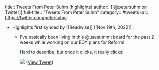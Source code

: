 title:: Tweets From Peter Suhm (highlights)
author:: [[@petersuhm on Twitter]]
full-title:: "Tweets From Peter Suhm"
category:: #tweets
url:: https://twitter.com/petersuhm

- Highlights first synced by [[Readwise]] [[Nov 19th, 2022]]
	- I've basically been living in this @usesummit board for the past 2 weeks while working on our EOY plans for Reform!
	  
	  Hard to describe, but once it clicks, it really clicks! 
	  
	  ![](https://pbs.twimg.com/media/E5PF3aYXoAIeNEJ.jpg) ([View Tweet](https://twitter.com/petersuhm/status/1410689064437698563))